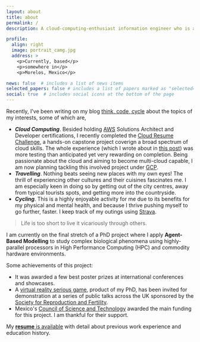 ```yaml
---
layout: about
title: about
permalink: /
description: A cloud-computing-enthusiast information engineer who is also a bit of a philomath with eclectic interests, but mostly just a simple person, really.

profile:
  align: right
  image: portrait_camg.jpg
  address: >
    <p>Currently, based</p>
    <p>somewhere in</p>
    <p>Morelos, Mexico</p>

news: false  # includes a list of news items
selected_papers: false # includes a list of papers marked as "selected={true}"
social: true  # includes social icons at the bottom of the page
---
```


Recently, I've been writing on my blog [think, code, cycle](/blog) about the 
topics of my interests, some of which are,

- ***Cloud Computing***. Besided holding [AWS](https://aws.amazon.com/)
Solutions Architect and Developer certifications, I recently completed the 
[Cloud Resume Challenge](https://cloudresumechallenge.dev/), a hands-on capstone 
project coverign a broad spectrum of cloud skills. The whole experience (which
I wrote about in [this post](/blog/2022-02-22-my-cloud-resume-challenge-in-aws.html))
was more testing than anticipated yet very rewarding on completion. 
Being passionate about the cloud and aiming to become multi-cloud capable, I am
now planning tackling this involved project under [GCP](https://cloud.google.com).
- ***Travelling***. Nothing beats seeing new places with my own eyes!
The thrill of experiencing other cultures and their cuisines fascinates me. I 
am especially keen in doing so by getting out of the city centres, away from typical
tourists spots, and getting more into the countryside.
- ***Cycling***. This is a highly enjoyable activity for me due to its benefits 
for my physical and mental health, and because I thrive pushing myself to go 
further, faster.  I keep track of my outings using [Strava](https://strava.com/athletes/20777326).

<blockquote>Life is too short to live it vicariously through others.</blockquote>

I am currently on the final stretch of a PhD project where I apply
**Agent-Based Modelling** to study complex biological phenomena using 
highly-parallel processors in High Performance Computing (HPC) and commodity hardware environments.

Some achievements of this project:
- It was awarded a few best poster prizes at international conferences and
showcases.
- A [virtual reality serious game](https://cmoralesmx.github.io/FertilizationVR_web/),
product of my PhD, has been invited for demonstration at a series of public
talks across the UK sponsored by the [Society for Reproduction and Fertility](https://srf-reproduction.org/).
- Mexico's [Council of Science and Technology](https://www.conacyt.gob.mx/) 
awarded the main funding for this project. I am thankful for their support.

My [**resume** is available](/assets/pdf/CarlosMoralesResume2020.pdf) with detail about previous work
experience and education history.